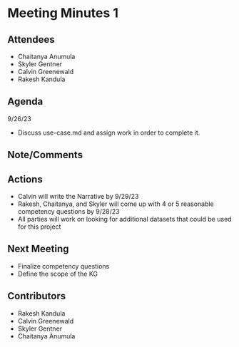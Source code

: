 # Meeting Minutes 1

## Attendees
* Chaitanya Anumula  
* Skyler Gentner
* Calvin Greenewald
* Rakesh Kandula

## Agenda
9/26/23
* Discuss use-case.md and assign work in order to complete it.

## Note/Comments

## Actions 
* Calvin will write the Narrative by 9/29/23
* Rakesh, Chaitanya, and Skyler will come up with 4 or 5 reasonable competency questions by 9/28/23
* All parties will work on looking for additional datasets that could be used for this project

## Next Meeting
* Finalize competency questions
* Define the scope of the KG

## Contributors
* Rakesh Kandula
* Calvin Greenewald
* Skyler Gentner
* Chaitanya Anumula
